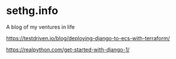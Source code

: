 # sethg.info
A blog of my ventures in life

https://testdriven.io/blog/deploying-django-to-ecs-with-terraform/

https://realpython.com/get-started-with-django-1/

